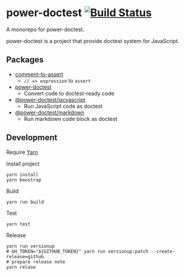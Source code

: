 # power-doctest [![Build Status](https://travis-ci.org/azu/power-doctest.svg?branch=master)](https://travis-ci.org/azu/power-doctest)

A monorepo for power-doctest.

power-doctest is a project that provide doctest system for JavaScript.

## Packages

- [comment-to-assert](./packages/comment-to-assert)
    - `// => expression` to `assert`
- [power-doctest](./packages/power-doctest)
    - Convert code to doctest-ready code
- [@power-doctest/jacvascript](./packages/@power-doctest/javascript)
    - Run JavaScript code as doctest
- [@power-doctest/markdown](./packages/@power-doctest/markdown)
    - Run markdown code block as doctest

## Development

Require [Yarn](https://yarnpkg.com/)

Install project

    yarn install
    yarn boostrap

Build

    yarn run build

Test

    yarn test
    
Release

    yarn run versionup
    # GH_TOKEN="${GITHUB_TOKEN}" yarn run versionup:patch --create-release=github
    # prepare release note
    yarn relase
